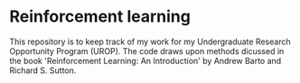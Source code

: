 # Reinforcement learning  
This repository is to keep track of my work for my Undergraduate Research Opportunity Program (UROP). The code draws upon methods dicussed in 
the book 'Reinforcement Learning: An Introduction' 
by Andrew Barto and Richard S. Sutton. 
